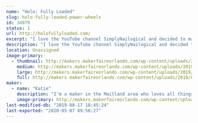 ```yaml
---
name: "Holo: Fully Loaded"
slug: holo-fully-loaded-power-wheels
id: 34979
status: 1
url: http://holofullyloaded.com/
excerpt: "I love the YouTube channel SimplyNailogical and decided to make my power wheels holographic in honor of her. We built the car in 2017 and put together a website to show the process and updates. Be sure to check it out!"
description: "I love the YouTube channel SimplyNailogical and decided to make my power wheels holographic in honor of her. We built the car in 2017 and put together a website to show the process and updates. Be sure to check it out! You can click through a few of our photos here, or check out our website for even more pics and some updates as we improve the car."
location: Unassigned
image-primary:
  - thumbnail: http://makers.makerfaireorlando.com/wp-content/uploads/2019/07/20181123_210823-150x150.jpg
    medium: http://makers.makerfaireorlando.com/wp-content/uploads/2019/07/20181123_210823-225x300.jpg
    large: http://makers.makerfaireorlando.com/wp-content/uploads/2019/07/20181123_210823-768x1024.jpg
    full: http://makers.makerfaireorlando.com/wp-content/uploads/2019/07/20181123_210823.jpg
maker:
  - name: "Katie"
    description: "I'm a maker in the Maitland area who loves all things holographic. My hobbies are power racing, 3d printing, and binging Netflix while doing prototyping work for my business P3D Creations. "
    image-primary: http://makers.makerfaireorlando.com/wp-content/uploads/2017/10/IMG_20150913_200114960-1-539x1024.jpg
last-modified-db: "2019-08-17 18:45:24"
last-exported: "2020-05-07 09:56:27"
---
```

